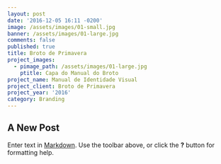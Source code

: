 ```yaml
---
layout: post
date: '2016-12-05 16:11 -0200'
image: /assets/images/01-small.jpg
banner: /assets/images/01-large.jpg
comments: false
published: true
title: Broto de Primavera
project_images:
  - pimage_path: /assets/images/01-large.jpg
    ptitle: Capa do Manual do Broto
project_name: Manual de Identidade Visual
project_client: Broto de Primavera
project_year: '2016'
category: Branding
---
```

## A New Post

Enter text in [Markdown](http://daringfireball.net/projects/markdown/). Use the toolbar above, or click the **?** button for formatting help.
